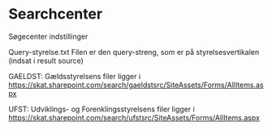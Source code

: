 # Searchcenter
Søgecenter indstillinger

Query-styrelse.txt
Filen er den query-streng, som er på styrelsesvertikalen (indsat i result source)

GAELDST:
Gældsstyrelsens filer ligger i https://skat.sharepoint.com/search/gaeldstsrc/SiteAssets/Forms/AllItems.aspx

UFST:
Udviklings- og Forenklingsstyrelsens filer ligger i https://skat.sharepoint.com/search/ufstsrc/SiteAssets/Forms/AllItems.aspx 